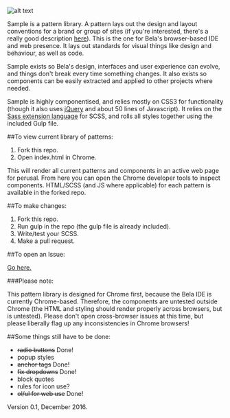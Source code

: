 ![alt text][logo]

[logo]: https://raw.githubusercontent.com/disastrid/bela_patternLibrary/master/logo.png "Sample: A Library for Bela"

Sample is a pattern library. A pattern lays out the design and layout conventions for a brand or group of sites (if you're interested, there's a really good description [here](https://boagworld.com/design/pattern-library/)). This is the one for Bela's browser-based IDE and web presence. It lays out standards for visual things like design and behaviour, as well as code. 

Sample exists so Bela's design, interfaces and user experience can evolve, and things don't break every time something changes. It also exists so components can be easily extracted and applied to other projects where needed.

Sample is highly componentised, and relies mostly on CSS3 for functionality (though it also uses [jQuery](http://jquery.com/) and about 50 lines of Javascript). It relies on the [Sass extension language](http://sass-lang.com/) for SCSS, and rolls all styles together using the included Gulp file. 

##To view current library of patterns:
1. Fork this repo.
2. Open index.html in Chrome.

This will render all current patterns and components in an active web page for perusal. From here you can open the Chrome developer tools to inspect components. HTML/SCSS (and JS where applicable) for each pattern is available in the forked repo.

##To make changes: 

1. Fork this repo.
2. Run gulp in the repo (the gulp file is already included).
3. Write/test your SCSS.
4. Make a pull request.

##To open an Issue:

[Go here.](https://github.com/disastrid/bela_patternLibrary/issues)

###Please note:

This pattern library is designed for Chrome first, because the Bela IDE is currently Chrome-based. Therefore, the components are untested outside Chrome (the HTML and styling should render properly across browsers, but is untested). Please don't open cross-browser issues at this time, but please liberally flag up any inconsistencies in Chrome browsers!

##Some things still have to be done:

- ~~radio buttons~~ Done! 
- popup styles
- ~~anchor tags~~ Done!
- ~~fix dropdowns~~ Done!
- block quotes
- rules for icon use?
- ~~ol/ul for web use~~ Done!

Version 0.1, December 2016.
